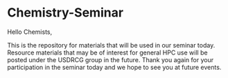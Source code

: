 # Chemistry-Seminar

Hello Chemists,

This is the repository for materials that will be used in our seminar today. 
Resource materials that may be of interest for general HPC use will be posted under the USDRCG group in the future.
Thank you again for your participation in the seminar today and we hope to see you at future events.


